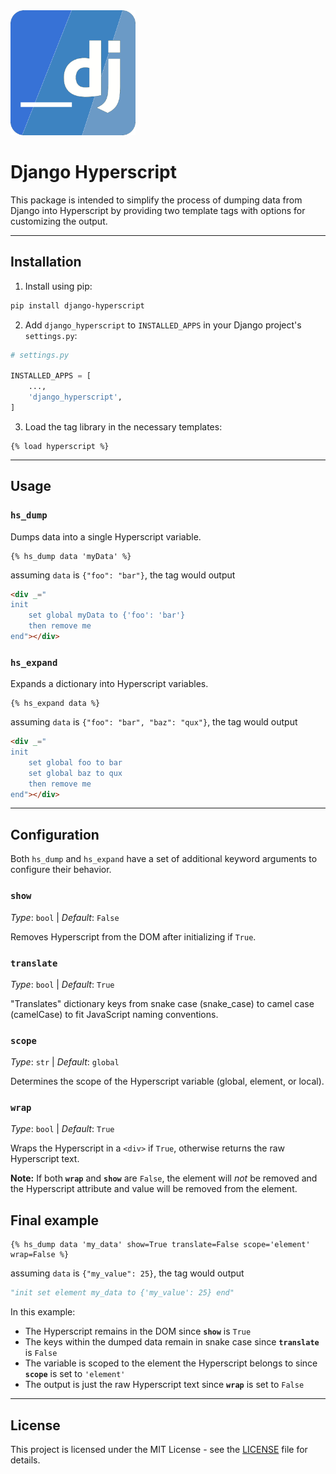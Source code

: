 <img src="https://github.com/LucLor06/django-hyperscript/blob/main/django-hyperscript.png?raw=true" width=200>

# Django Hyperscript

This package is intended to simplify the process of dumping data from Django into Hyperscript by providing two template tags with options for customizing the output.

---
## Installation

1. Install using pip:
```bash
pip install django-hyperscript
```

2. Add `django_hyperscript` to `INSTALLED_APPS` in your Django project's `settings.py`:
```python
# settings.py

INSTALLED_APPS = [
    ...,
    'django_hyperscript',
]
```

3. Load the tag library in the necessary templates:
```django
{% load hyperscript %}
```

---
## Usage

### `hs_dump`

Dumps data into a single Hyperscript variable.
```django
{% hs_dump data 'myData' %}
```
assuming `data` is `{"foo": "bar"}`, the tag would output
```html
<div _="
init
    set global myData to {'foo': 'bar'} 
    then remove me 
end"></div>
```
### `hs_expand`

Expands a dictionary into Hyperscript variables.
```django
{% hs_expand data %}
```

assuming `data` is `{"foo": "bar", "baz": "qux"}`, the tag would output
```html
<div _="
init 
    set global foo to bar 
    set global baz to qux 
    then remove me
end"></div>
```

---
## Configuration

Both `hs_dump` and `hs_expand` have a set of additional keyword arguments to configure their behavior.

### `show`
*Type*: `bool` | *Default*: `False`

Removes Hyperscript from the DOM after initializing if `True`.

### `translate`
*Type*: `bool` | *Default*: `True`

"Translates" dictionary keys from snake case (snake_case) to camel case (camelCase) to fit JavaScript naming conventions.

### `scope`
*Type*: `str` | *Default*: `global`

Determines the scope of the Hyperscript variable (global, element, or local).

### `wrap`
*Type*: `bool` | *Default*: `True`

Wraps the Hyperscript in a `<div>` if `True`, otherwise returns the raw Hyperscript text.

**Note:** If both **`wrap`** and **`show`** are `False`, the element will *not* be removed and the Hyperscript attribute and value will be removed from the element. 

## Final example
```django
{% hs_dump data 'my_data' show=True translate=False scope='element' wrap=False %}
```
assuming `data` is `{"my_value": 25}`, the tag would output
```python
"init set element my_data to {'my_value': 25} end"
```
In this example:
- The Hyperscript remains in the DOM since **`show`** is `True`
- The keys within the dumped data remain in snake case since **`translate`** is `False`
- The variable is scoped to the element the Hyperscript belongs to since **`scope`** is set to `'element'`
- The output is just the raw Hyperscript text since **`wrap`** is set to `False`

---
## License

This project is licensed under the MIT License - see the [LICENSE](LICENSE) file for details.